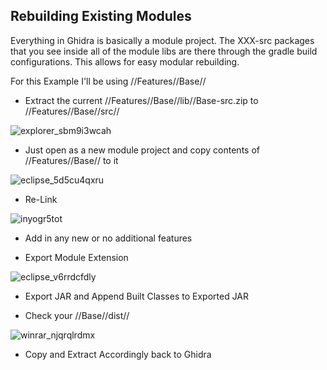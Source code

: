 ## Rebuilding Existing Modules

Everything in Ghidra is basically a module project. The XXX-src packages that you see inside all of the module libs are there through the gradle build configurations. This allows for easy modular rebuilding.

For this Example I'll be using //Features//Base//

+ Extract the current //Features//Base//lib//Base-src.zip to //Features//Base//src//

![explorer_sbm9i3wcah](https://user-images.githubusercontent.com/47341117/53952265-536a5a00-409e-11e9-84b7-ce9c9990fe8c.png)

+ Just open as a new module project and copy contents of //Features//Base// to it

![eclipse_5d5cu4qxru](https://user-images.githubusercontent.com/47341117/53952214-3cc40300-409e-11e9-863d-fe0ec9ecfc85.png)

+ Re-Link

![inyogr5tot](https://user-images.githubusercontent.com/47341117/53952185-2ddd5080-409e-11e9-9828-c77ec8c315d3.png)

+ Add in any new or no additional features

+ Export Module Extension

![eclipse_v6rrdcfdly](https://user-images.githubusercontent.com/47341117/53952318-6c730b00-409e-11e9-9c2a-631dee4d4f91.png)

+ Export JAR and Append Built Classes to Exported JAR

+ Check your //Base//dist//

![winrar_njqrqlrdmx](https://user-images.githubusercontent.com/47341117/53952380-8f9dba80-409e-11e9-9662-873eccca4df4.png)

+ Copy and Extract Accordingly back to Ghidra
